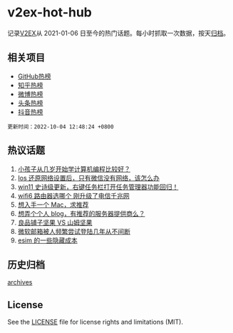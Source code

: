 # v2ex-hot-hub

 记录[V2EX](https://www.v2ex.com/)从 2021-01-06 日至今的热门话题。每小时抓取一次数据，按天[归档](archives)。
 
 ## 相关项目

- [GitHub热榜](https://github.com/snaildev/github-hot-hub)
- [知乎热榜](https://github.com/snaildev/zhihu-hot-hub)
- [微博热榜](https://github.com/snaildev/weibo-hot-hub)
- [头条热榜](https://github.com/snaildev/toutiao-hot-hub)
- [抖音热榜](https://github.com/snaildev/douyin-hot-hub)


 `更新时间：2022-10-04 12:48:24 +0800`

## 热议话题

1. [小孩子从几岁开始学计算机编程比较好？](https://www.v2ex.com/t/884505)
1. [Ios 还原网络设置后，只有微信没有网络，该怎么办](https://www.v2ex.com/t/884517)
1. [win11 史诗级更新，右键任务栏打开任务管理器功能回归！](https://www.v2ex.com/t/884547)
1. [wifi6 路由器选哪个 刚升级了电信千兆网](https://www.v2ex.com/t/884508)
1. [想入手一个 Mac，求推荐](https://www.v2ex.com/t/884562)
1. [想弄个个人 blog，有推荐的服务器提供商么？](https://www.v2ex.com/t/884582)
1. [良品铺子坚果 VS 山姆坚果](https://www.v2ex.com/t/884485)
1. [微软邮箱被人频繁尝试登陆几年从不间断](https://www.v2ex.com/t/884544)
1. [esim 的一些隐藏成本](https://www.v2ex.com/t/884574)

## 历史归档

[archives](archives)

## License

See the [LICENSE](LICENSE) file for license rights and limitations (MIT).
